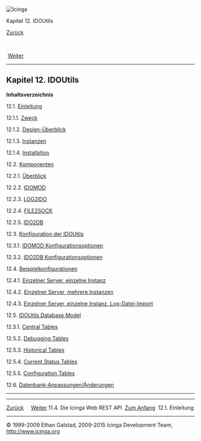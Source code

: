 ![Icinga](../images/logofullsize.png "Icinga")

Kapitel 12. IDOUtils

[Zurück](icinga-web-api.md) 

 

 [Weiter](db_intro.md)

* * * * *

Kapitel 12. IDOUtils
--------------------

**Inhaltsverzeichnis**

12.1. [Einleitung](db_intro.md)

12.1.1. [Zweck](db_intro.md#purpose)

12.1.2. [Design-Überblick](db_intro.md#design)

12.1.3. [Instanzen](db_intro.md#instances)

12.1.4. [Installation](db_intro.md#install)

12.2. [Komponenten](components.md)

12.2.1. [Überblick](components.md#overview)

12.2.2. [IDOMOD](components.md#idomod)

12.2.3. [LOG2IDO](components.md#log2ido)

12.2.4. [FILE2SOCK](components.md#file2sock)

12.2.5. [IDO2DB](components.md#ido2db)

12.3. [Konfiguration der IDOUtils](configido.md)

12.3.1. [IDOMOD
Konfigurationsoptionen](configido.md#configido-idomod_options)

12.3.2. [IDO2DB
Konfigurationsoptionen](configido.md#configido-ido2db_options)

12.4. [Beispielkonfigurationen](example-configs.md)

12.4.1. [Einzelner Server, einzelne
Instanz](example-configs.md#singleserversingleinstance)

12.4.2. [Einzelner Server, mehrere
Instanzen](example-configs.md#singleservermultipleinstance)

12.4.3. [Einzelner Server, einzelne Instanz,
Log-Datei-Import](example-configs.md#singleserversingleinstancelogfile)

12.5. [IDOUtils Database Model](db_model.md)

12.5.1. [Central Tables](db_model.md#dbm_ct)

12.5.2. [Debugging Tables](db_model.md#dbm_dt)

12.5.3. [Historical Tables](db_model.md#dbm_ht)

12.5.4. [Current Status Tables](db_model.md#dbm_cu)

12.5.5. [Configuration Tables](db_model.md#dbm_cf)

12.6. [Datenbank-Anpassungen/Änderungen](db_changes.md)

* * * * *

  -------------------------------- -------------------------- --------------------------
  [Zurück](icinga-web-api.md)                                [Weiter](db_intro.md)
  11.4. Die Icinga Web REST API    [Zum Anfang](index.md)    12.1. Einleitung
  -------------------------------- -------------------------- --------------------------

© 1999-2009 Ethan Galstad, 2009-2015 Icinga Development Team,
http://www.icinga.org
